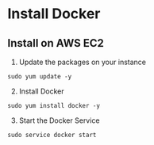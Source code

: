# Install Docker


## Install on AWS EC2

1. Update the packages on your instance
```shell
sudo yum update -y
```

2. Install Docker
```shell
sudo yum install docker -y
```

3. Start the Docker Service
```shell
sudo service docker start
```

